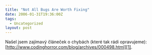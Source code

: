 ```yaml
---
title: "Not All Bugs Are Worth Fixing"
date: 2006-01-31T19:36:00Z
tags:
  - Uncategorized
layout: post
---
```

Našel jsem zajímavý článeček o chybách (které tak rádi opravujeme): [http://www.codinghorror.com/blog/archives/000498.html][1].

[1]: http://www.codinghorror.com/blog/archives/000498.html
